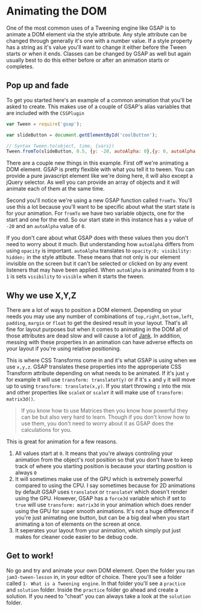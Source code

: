 # Animating the DOM

One of the most common uses of a Tweening engine like GSAP is to animate a DOM element via the style attribute. Any style attribute can be changed through generally it's one with a number value. If a style property has a string as it's value you'll want to change it either before the Tween starts or when it ends. Classes can be changed by GSAP as well but again usually best to do this either before or after an animation starts or completes.

## Pop up and fade

To get you started here's an example of a common animation that you'll be asked to create. This makes use of a couple of GSAP's alias variables that are included with the `CSSPlugin` 

```javascript
var Tween = require('gsap');

var slideButton = document.getElementById('coolButton');

// Syntax Tween.to(object, time, {vars})
Tween.fromTo(slideButton, 0.5, {y: -20, autoAlpha: 0},{y: 0, autoAlpha: 1});
```

There are a couple new things in this example. First off we're animating a DOM element. GSAP is pretty flexible with what you tell it to tween. You can provide a pure javascript element like we're doing here, it will also except a jQuery selector. As well you can provide an array of objects and it will animate each of them at the same time.

Second you'll notice we're using a new GSAP function called `fromTo`. You'll use this a lot because you'll want to be specific about what the start state is for your animation. For `fromTo` we have two variable objects, one for the start and one for the end. So our start state in this instance has a `y` value of `-20` and an `autoAlpha` value of `0`.

If you don't care about what GSAP does with these values then you don't need to worry about it much. But understanding how `autoAlpha` differs from using `opacity` is important. `autoAlpha` translates to `opacity:0; visibility: hidden;` in the style attibute. These means that not only is our element invisible on the screen but it can't be selected or clicked on by any event listeners that may have been applied. When `autoAlpha` is animated from `0` to `1` is sets `visibility` to `visible` when it starts the tween.

## Why we use X,Y,Z

There are a lot of ways to position a DOM element. Depending on your needs you may use any number of combinations of `top,right,bottom,left`, `padding`, `margin` or `float` to get the desired result in your layout. That's all fine for layout purposes but when it comes to animating in the DOM all of those attributes are dead slow and will cause a lot of [Jank](http://jankfree.org/). In addition, messing with these properties in an animation can have adverse effects on your layout if you're using relative positioning.

This is where CSS Transforms come in and it's what GSAP is using when we use `x,y,z`. GSAP translates these properties into the approperiate CSS Transform attribute depending on what needs to be animated. If it's just `y` for example it will use `transform: translateY(y)` or if it's `x` and `y` it will move up to using `transform: translate(x,y)`. If you start throwing `z` into the mix and other properties like `scaleX` or `scaleY` it will make use of `transform: matrix3d()`.

>If you know how to use Matrices then you know how powerful they can be but also very hard to learn. Though if you don't know how to use them, you don't need to worry about it as GSAP does the calculations for you. 

This is great for animation for a few reasons.
1. All values start at `0`. It means that you're always controling your animation from the object's root position so that you don't have to keep track of where you starting position is because your starting position is always `0`
2. It will sometimes make use of the GPU which is extremely powerful compared to using the CPU. I say sometimes because for 2D animations by default GSAP uses `translateX` or `translateY` which doesn't render using the GPU. However, GSAP has a `force3d` variable which if set to `true` will use `transform: matrix3d` in your animation which does render using the GPU for super smooth animations. It's not a huge difference if you're just animating one button, but can be a big deal when you start animating a ton of elements on the screen at once. 
3. It seperates your layout from your animation, which simply put just makes for cleaner code easier to be debug code.


## Get to work!

No go and try and animate your own DOM element. Open the folder you ran `jam3-tween-lesson` in, in your editor of choice. There you'll see a folder called `1- What is a Tweening engine`. In that folder you'll see a `practice` and `solution` folder. Inside the `practice` folder go ahead and create a solution. If you need to "cheat" you can always take a look at the `solution` folder.